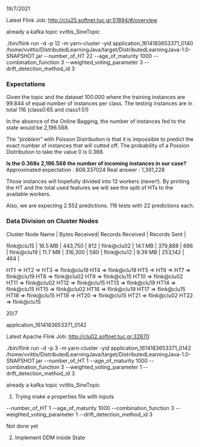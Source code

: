 19/7/2021

Latest Flink Job: http://clu25.softnet.tuc.gr:51894/#/overview

already a kafka topic vvittis_SineTopic

./bin/flink run -d -p 12 -m yarn-cluster -yid application_1614183653371_0140 /home/vvittis/DistributedLearningJava/target/DistributedLearningJava-1.0-SNAPSHOT.jar --number_of_HT 22  --age_of_maturity 1000 --combination_function 3 --weighted_voting_parameter 3 --drift_detection_method_id 3



### Expectations 

Given the topic and the dataset 100.000 where the training instances are 99.844 of equal number of instances per class.
The testing instances are in total 116 (class0:65 and class1:51)

In the absence of the Online Bagging, the number of instances fed to the state would be 2,196.568.

The _"problem"_ with Poisson Distribution is that it is impossible to predict the exact number of instances that will cutted off. The probability of a Possion Distribution to take the value 0 is 0.368. 

**Is the 0.368x 2,196.568 the number of incoming instances in our case?**
Approximated expectation : 808.337024
Real answer              : 1,391,228 

Those instances will hopefully divided into 12 workers (never!). By printing the HT and the total used features we will see the split of HTs to the available workers.

Also, we are expecting 2.552 predictions. 116 tests with 22 predictions each.

### Data Division on Cluster Nodes



Cluster Node Name 	| Bytes Received| Records Received | Records Sent |

flink@clu15       	| 	   	16.5 MB |    	   443,750 |          812 |
flink@clu02		  	| 	   	14.1 MB | 		   379,888 | 		  696 |
flink@clu19 	  	| 		11.7 MB |	       316,300 |		  580 | 
flink@clu12		  	| 		9.39 MB |	       253,142 | 	      464 |

HT1  =>
HT2  =>
HT3  => flink@clu19
HT4  =>  flink@clu19
HT5  =>
HT6  =>
HT7  => flink@clu19
HT8  => flink@clu02
HT9  => flink@clu15
HT10 => flink@clu02
HT11 => flink@clu02
HT12 => flink@clu15
HT13 => flink@clu19
HT14 => flink@clu15
HT15 => flink@clu02
HT16 => flink@clu19
HT17 => flink@clu15
HT18 => flink@clu15
HT19 =>
HT20 => flink@clu15
HT21 => flink@clu02
HT22 => flink@clu15


20/7

application_1614183653371_0142

Latest Apache Flink Job: http://clu02.softnet.tuc.gr:32870

./bin/flink run -d -p 3 -m yarn-cluster -yid application_1614183653371_0142 /home/vvittis/DistributedLearningJava/target/DistributedLearningJava-1.0-SNAPSHOT.jar --number_of_HT 1 --age_of_maturity 1000 --combination_function 3 --weighted_voting_parameter 1 --drift_detection_method_id 3

already a kafka topic vvittis_SineTopic

1) Trying make a properties file with inputs 

--number_of_HT 1 --age_of_maturity 1000 --combination_function 3 --weighted_voting_parameter 1 --drift_detection_method_id 3

Not done yet


2) Implement DDM inside State



